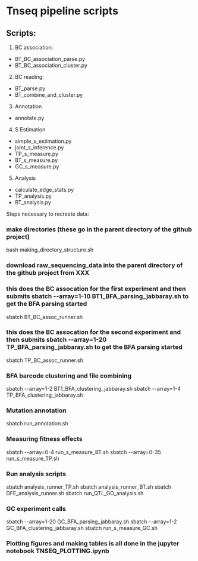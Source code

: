 # Tnseq pipeline scripts
## Scripts:
1. BC association:
  * BT_BC_association_parse.py
  * BT_BC_association_cluster.py
2. BC reading:
  * BT_parse.py
  * BT_combine_and_cluster.py
3. Annotation
  * annotate.py
4. S Estimation
  * simple_s_estimation.py
  * joint_s_inference.py
  * TP_s_measure.py
  * BT_s_measure.py
  * GC_s_measure.py
5. Analysis
  * calculate_edge_stats.py
  * TP_analysis.py
  * BT_analysis.py


Steps necessary to recreate data:
### make directories (these go in the parent directory of the github project) 
bash making_directory_structure.sh

### download raw_sequencing_data into the parent directory of the github project from XXX

### this does the BC assocation for the first experiment and then submits sbatch --array=1-10 BT1_BFA_parsing_jabbaray.sh to get the BFA parsing started
sbatch BT_BC_assoc_runner.sh

### this does the BC assocation for the second experiment and then submits sbatch --array=1-20 TP_BFA_parsing_jabbaray.sh to get the BFA parsing started
sbatch TP_BC_assoc_runner.sh

### BFA barcode clustering and file combining
sbatch --array=1-2 BT1_BFA_clustering_jabbaray.sh
sbatch --array=1-4 TP_BFA_clustering_jabbaray.sh

### Mutation annotation
sbatch run_annotation.sh

### Measuring fitness effects
sbatch --array=0-4 run_s_measure_BT.sh
sbatch --array=0-35 run_s_measure_TP.sh

### Run analysis scripts
sbatch analysis_runner_TP.sh
sbatch analysis_runner_BT.sh
sbatch DFE_analysis_runner.sh
sbatch run_QTL_GO_analysis.sh

### GC experiment calls
sbatch --array=1-20 GC_BFA_parsing_jabbaray.sh
sbatch --array=1-2 GC_BFA_clustering_jabbaray.sh
sbatch run_s_measure_GC.sh

### Plotting figures and making tables is all done in the jupyter notebook TNSEQ_PLOTTING.ipynb
